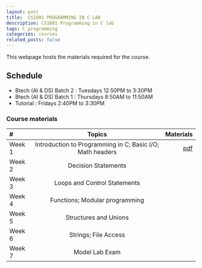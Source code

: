 ```yaml
---
layout: post
title:  CS1801 PROGRAMMING IN C LAB
description: CS1801 Programming in C lab
tags: C programming
categories: courses
related_posts: false
---
```

This webpage hosts the materials required for the course.

## Schedule
- Btech (AI & DS) Batch 2 : Tuesdays 12:50PM to 3:30PM
- Btech (AI & DS) Batch 1 : Thursdays 8:50AM to 11:50AM
- Tutorial : Fridays 2:40PM to 3:30PM

### Course materials

| # | Topics | Materials |
| :----------- | :------------: | ------------: |
| Week 1       | Introduction to Programming in C; Basic I/O; Math headers|[pdf](/teaching/)|
| Week 2       | Decision Statements       | |
| Week 3       | Loops and Control Statements | |
| Week 4       | Functions; Modular programming | |
| Week 5       | Structures and Unions | |
| Week 6       | Strings; File Access  | |
| Week 7      | Model Lab Exam  | |
